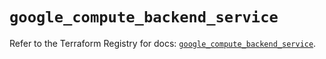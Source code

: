 # `google_compute_backend_service`

Refer to the Terraform Registry for docs: [`google_compute_backend_service`](https://registry.terraform.io/providers/hashicorp/google/6.20.0/docs/resources/compute_backend_service).
